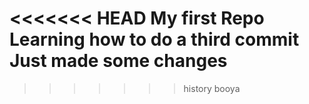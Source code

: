 <<<<<<< HEAD
My first Repo
Learning how to do a third commit
Just made some changes
=======
>>>>>>> history
booya
